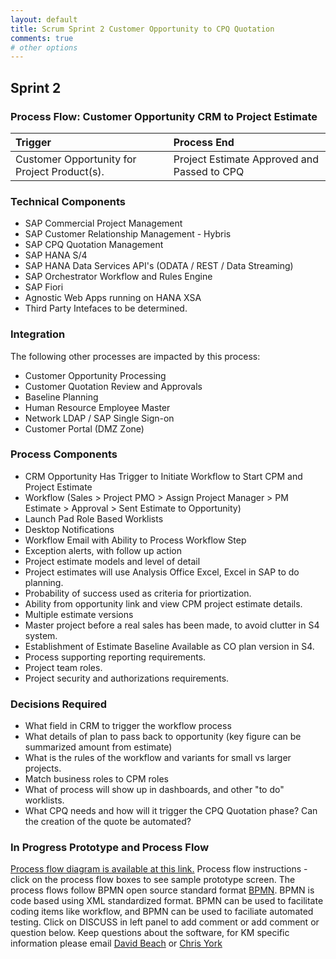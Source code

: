 ```yaml
---
layout: default
title: Scrum Sprint 2 Customer Opportunity to CPQ Quotation
comments: true
# other options
---
```

## Sprint 2 

### Process Flow: Customer Opportunity CRM to Project Estimate

|Trigger                                         | Process End                                              | 
|:-----------------------------------------------|:---------------------------------------------------------|
|Customer Opportunity for Project Product(s).    |Project Estimate Approved and Passed to CPQ               |

### Technical Components
- SAP Commercial Project Management
- SAP Customer Relationship Management - Hybris
- SAP CPQ Quotation Management
- SAP HANA S/4
- SAP HANA Data Services API's (ODATA / REST / Data Streaming)
- SAP Orchestrator Workflow and Rules Engine
- SAP Fiori
- Agnostic Web Apps running on HANA XSA
- Third Party Intefaces to be determined.

### Integration
The following other processes are impacted by this process:
- Customer Opportunity Processing
- Customer Quotation Review and Approvals
- Baseline Planning
- Human Resource Employee Master
- Network LDAP / SAP Single Sign-on
- Customer Portal (DMZ Zone)

### Process Components
- CRM Opportunity Has Trigger to Initiate Workflow to Start CPM and Project Estimate
- Workflow (Sales > Project PMO > Assign Project Manager > PM Estimate > Approval > Sent Estimate to Opportunity)
- Launch Pad Role Based Worklists
- Desktop Notifications
- Workflow Email with Ability to Process Workflow Step
- Exception alerts, with follow up action
- Project estimate models and level of detail
- Project estimates will use Analysis Office Excel, Excel in SAP to do planning.
- Probability of success used as criteria for priortization.
- Ability from opportunity link and view CPM project estimate details.
- Multiple estimate versions
- Master project before a real sales has been made, to avoid clutter in S4 system.
- Establishment of Estimate Baseline Available as CO plan version in S4.
- Process supporting reporting requirements.
- Project team roles.
- Project security and authorizations requirements.


### Decisions Required
- What field in CRM to trigger the workflow process
- What details of plan to pass back to opportunity (key figure can be summarized amount from estimate)
- What is the rules of the workflow and variants for small vs larger projects.
- Match business roles to CPM roles
- What of process will show up in dashboards, and other "to do" worklists.
- What CPQ needs and how will it trigger the CPQ Quotation phase?  Can the creation of the quote be automated?

### In Progress Prototype and Process Flow

[Process flow diagram is available at this link.](https://28syaa.axshare.com/#g=1&p=process_flow)
Process flow instructions - click on the process flow boxes to see sample prototype screen.
The process flows follow BPMN open source standard format [BPMN](https://BPMN.io).  BPMN is code based using XML standardized format.  BPMN can be used to facilitate coding items like workflow, and BPMN can be used to faciliate automated testing.
Click on DISCUSS in left panel to add comment or add comment or question below.  Keep questions about the software, for KM specific information please email [David Beach](mailto:dbeach@ketch.partners) or [Chris York](mailto:cyork@ketch.partners)

